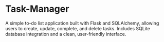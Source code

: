 # Task-Manager
A simple to-do list application built with Flask and SQLAlchemy, allowing users to create, update, complete, and delete tasks. Includes SQLite database integration and a clean, user-friendly interface.
